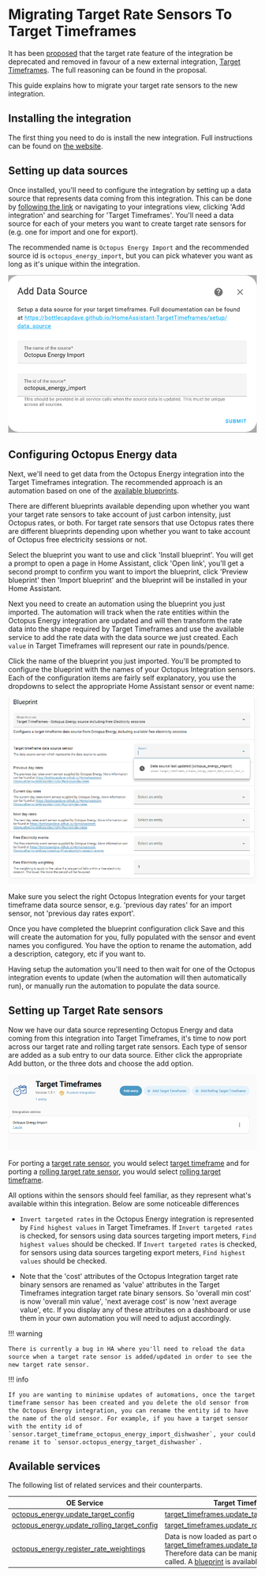 # Migrating Target Rate Sensors To Target Timeframes

It has been [proposed](https://github.com/BottlecapDave/HomeAssistant-OctopusEnergy/discussions/1305) that the target rate feature of the integration be deprecated and removed in favour of a new external integration, [Target Timeframes](https://bottlecapdave.github.io/HomeAssistant-TargetTimeframes/). The full reasoning can be found in the proposal.

This guide explains how to migrate your target rate sensors to the new integration.

## Installing the integration

The first thing you need to do is install the new integration. Full instructions can be found on [the website](https://bottlecapdave.github.io/HomeAssistant-TargetTimeframes/#how-to-install).

## Setting up data sources

Once installed, you'll need to configure the integration by setting up a data source that represents data coming from this integration. This can be done by [following the link](https://my.home-assistant.io/redirect/config_flow_start/?domain=target_timeframes) or navigating to your integrations view, clicking 'Add integration' and searching for 'Target Timeframes'. You'll need a data source for each of your meters you want to create target rate sensors for (e.g. one for import and one for export).

The recommended name is `Octopus Energy Import` and the recommended source id is `octopus_energy_import`, but you can pick whatever you want as long as it's unique within the integration.

![Data Source window](../assets/target_timeframes_data_source.png)

## Configuring Octopus Energy data

Next, we'll need to get data from the Octopus Energy integration into the Target Timeframes integration. The recommended approach is an automation based on one of the [available blueprints](https://bottlecapdave.github.io/HomeAssistant-TargetTimeframes/blueprints/#octopus-energy). 

There are different blueprints available depending upon whether you want your target rate sensors to take account of just carbon intensity, just Octopus rates, or both. For target rate sensors that use Octopus rates there are different blueprints depending upon whether you want to take account of Octopus free electricity sessions or not.

Select the blueprint you want to use and click 'Install blueprint'.  You will get a prompt to open a page in Home Assistant, click 'Open link', you'll get a second prompt to confirm you want to import the blueprint, click 'Preview blueprint' then 'Import blueprint' and the blueprint will be installed in your Home Assistant.

Next you need to create an automation using the blueprint you just imported.  The automation will track when the rate entities within the Octopus Energy integration are updated and will then transform the rate data into the shape required by Target Timeframes and use the available service to add the rate data with the data source we just created. Each `value` in Target Timeframes will represent our rate in pounds/pence.

Click the name of the blueprint you just imported.  You'll be prompted to configure the blueprint with the names of your Octopus Integration sensors.  Each of the configuration items are fairly self explanatory, you use the dropdowns to select the appropriate Home Assistant sensor or event name:

![Blueprint configuration](../assets/target_timeframes_blueprint.png)

Make sure you select the right Octopus Integration events for your target timeframe data source sensor, e.g. 'previous day rates' for an import sensor, not 'previous day rates export'.

Once you have completed the blueprint configuration click Save and this will create the automation for you, fully populated with the sensor and event names you configured.  You have the option to rename the automation, add a description, category, etc if you want to.

Having setup the automation you'll need to then wait for one of the Octopus integration events to update (when the automation will then automatically run), or manually run the automation to populate the data source.

## Setting up Target Rate sensors

Now we have our data source representing Octopus Energy and data coming from this integration into Target Timeframes, it's time to now port across our target rate and rolling target rate sensors. Each type of sensor are added as a sub entry to our data source. Either click the appropriate Add button, or the three dots and choose the add option.

![Integration sub menu](../assets/target_timeframes_sub_menu.png)

For porting a [target rate sensor](../setup/target_rate.md), you would select [target timeframe](https://bottlecapdave.github.io/HomeAssistant-TargetTimeframes/setup/target_timeframe/) and for porting a [rolling target rate sensor](../setup/rolling_target_rate.md), you would select [rolling target timeframe](https://bottlecapdave.github.io/HomeAssistant-TargetTimeframes/setup/rolling_target_timeframe/).

All options within the sensors should feel familiar, as they represent what's available within this integration. Below are some noticeable differences

* `Invert targeted rates` in the Octopus Energy integration is represented by `Find highest values` in Target Timeframes. If `Invert targeted rates` is checked, for sensors using data sources targeting import meters, `Find highest values` should be checked. If `Invert targeted rates` is checked, for sensors using data sources targeting export meters, `Find highest values` should be checked.

* Note that the 'cost' attributes of the Octopus Integration target rate binary sensors are renamed as 'value' attributes in the Target Timeframes integration target rate binary sensors.  So 'overall min cost' is now 'overall min value', 'next average cost' is now 'next average value', etc.  If you display any of these attributes on a dashboard or use them in your own automation you will need to adjust accordingly.

!!! warning

    There is currently a bug in HA where you'll need to reload the data source when a target rate sensor is added/updated in order to see the new target rate sensor.

!!! info

    If you are wanting to minimise updates of automations, once the target timeframe sensor has been created and you delete the old sensor from the Octopus Energy integration, you can rename the entity id to have the name of the old sensor. For example, if you have a target sensor with the entity id of `sensor.target_timeframe_octopus_energy_import_dishwasher`, your could rename it to `sensor.octopus_energy_target_dishwasher`.


## Available services

The following list of related services and their counterparts.

| OE Service | Target Timeframes Service |
|-|-|
| [octopus_energy.update_target_config](../services.md#octopus_energyupdate_target_config) | [target_timeframes.update_target_timeframe_config](https://bottlecapdave.github.io/HomeAssistant-TargetTimeframes/services/#target_timeframesupdate_target_timeframe_config) |
| [octopus_energy.update_rolling_target_config](../services.md#octopus_energyupdate_rolling_target_config) | [target_timeframes.update_rolling_target_timeframe_config](https://bottlecapdave.github.io/HomeAssistant-TargetTimeframes/services/#target_timeframesupdate_rolling_target_timeframe_config) |
| [octopus_energy.register_rate_weightings](../services.md#octopus_energyregister_rate_weightings) | Data is now loaded as part of [target_timeframes.update_target_timeframe_data_source](https://bottlecapdave.github.io/HomeAssistant-TargetTimeframes/services/#target_timeframesupdate_target_timeframe_data_source). Therefore data can be manipulated before this service is called. A [blueprint](https://bottlecapdave.github.io/HomeAssistant-TargetTimeframes/blueprints/#octopus-energy-and-carbon-intensity) is available as an example. |